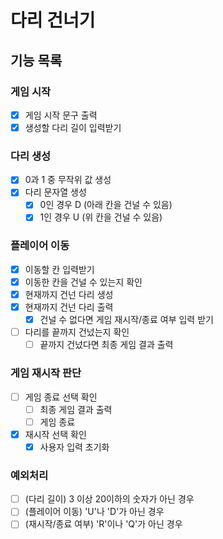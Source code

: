 # 다리 건너기

## 기능 목록

### 게임 시작

- [x] 게임 시작 문구 출력
- [x] 생성할 다리 길이 입력받기

### 다리 생성

- [x] 0과 1 중 무작위 값 생성
- [x] 다리 문자열 생성
  - [x] 0인 경우 D (아래 칸을 건널 수 있음)
  - [x] 1인 경우 U (위 칸을 건널 수 있음)

### 플레이어 이동

- [x] 이동할 칸 입력받기
- [x] 이동한 칸을 건널 수 있는지 확인
- [x] 현재까지 건넌 다리 생성
- [x] 현재까지 건넌 다리 출력
  - [x] 건널 수 없다면 게임 재시작/종료 여부 입력 받기
- [ ] 다리를 끝까지 건넜는지 확인
  - [ ] 끝까지 건넜다면 최종 게임 결과 출력

### 게임 재시작 판단

- [ ] 게임 종료 선택 확인
  - [ ] 최종 게임 결과 출력
  - [ ] 게임 종료
- [x] 재시작 선택 확인
  - [x] 사용자 입력 초기화

### 예외처리

- [ ] (다리 길이) 3 이상 20이하의 숫자가 아닌 경우
- [ ] (플레이어 이동) 'U'나 'D'가 아닌 경우
- [ ] (재시작/종료 여부) 'R'이나 'Q'가 아닌 경우
